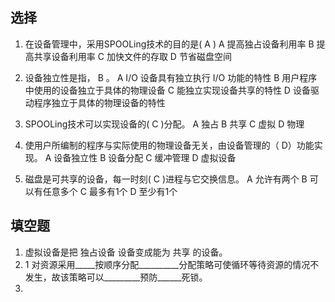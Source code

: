 ## 选择
1. 在设备管理中，采用SPOOLing技术的目的是(   A   )
	A  提高独占设备利用率	B  提高共享设备利用率
	C  加快文件的存取	D  节省磁盘空间

1. 设备独立性是指，    B  。
	A   I/O 设备具有独立执行 I/O 功能的特性 B  用户程序中使用的设备独立于具体的物理设备
	C  能独立实现设备共享的特性   D  设备驱动程序独立于具体的物理设备的特性 

1. SPOOLing技术可以实现设备的( C )分配。
A  独占    B  共享
C  虚拟    D  物理

1. 使用户所编制的程序与实际使用的物理设备无关，由设备管理的（ D）功能实现。 
A  设备独立性  			B  设备分配 
C  缓冲管理 			D  虚拟设备 

1. 磁盘是可共享的设备，每一时刻(      C  )进程与它交换信息。
    A 允许有两个		B 可以有任意多个
    C 最多有1个		D 至少有1个


## 填空题

1. 虚拟设备是把   独占设备   设备变成能为     共享    的设备。
2. 1	对资源采用_____按顺序分配__________分配策略可使循环等待资源的情况不发生，故该策略可以_________预防______死锁。
3. 